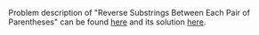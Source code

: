 Problem description of "Reverse Substrings Between Each Pair of Parentheses" can be found [here](https://leetcode.com/problems/reverse-substrings-between-each-pair-of-parentheses/) and its solution [here](https://github.com/aurimas13/LeetCode-HR-MAANG/blob/main/LeetCode/Python%20Solutions/Reverse%20Substrings%20Between%20Each%20Pair%20of%20Parentheses/reverse.py).
